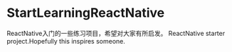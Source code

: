 # StartLearningReactNative
ReactNative入门的一些练习项目，希望对大家有所启发。
ReactNative starter project.Hopefully this inspires someone.